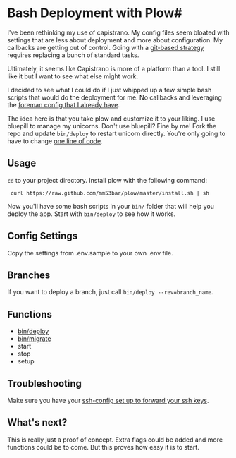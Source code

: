 # Bash Deployment with Plow#

I've been rethinking my use of capistrano.  My config files seem bloated with settings that are less about deployment and more about configuration. My callbacks are getting out of control. Going with a [git-based strategy](https://github.com/blog/470-deployment-script-spring-cleaning) requires replacing a bunch of standard tasks.

Ultimately, it seems like Capistrano is more of a platform than a tool. I still like it but I want to see what else might work.

I decided to see what I could do if I just whipped up a few simple bash scripts that would do the deployment for me. No callbacks and leveraging the [foreman config that I already have](http://www.12factor.net/config).

The idea here is that you take plow and customize it to your liking. I use bluepill to manage my unicorns. Don't use bluepill? Fine by me! Fork the repo and update `bin/deploy` to restart unicorn directly. You're only going to have to change [one line of code](https://github.com/mm53bar/plow/blob/master/bin/deploy#L32).

## Usage ##

`cd` to your project directory. Install plow with the following command:

     curl https://raw.github.com/mm53bar/plow/master/install.sh | sh

Now you'll have some bash scripts in your `bin/` folder that will help you deploy the app. Start with `bin/deploy` to see how it works.

## Config Settings ##

Copy the settings from .env.sample to your own .env file.

## Branches ##

If you want to deploy a branch, just call `bin/deploy --rev=branch_name`.

## Functions ##

* [bin/deploy](https://github.com/mm53bar/plow/blob/master/bin/deploy)
* [bin/migrate](https://github.com/mm53bar/plow/blob/master/bin/migrate)
* start
* stop
* setup

## Troubleshooting ##

Make sure you have your [ssh-config set up to forward your ssh keys](https://help.github.com/articles/using-ssh-agent-forwarding).

## What's next? ##

This is really just a proof of concept. Extra flags could be added and more functions could be to come. But this proves how easy it is to start.

